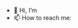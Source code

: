 - 👋 Hi, I’m 
- 📫 How to reach me: 

<!---
dennisweller/dennisweller is a ✨ special ✨ repository because its `README.md` (this file) appears on your GitHub profile.
You can click the Preview link to take a look at your changes.
--->
